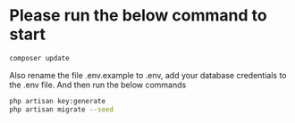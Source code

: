 # Please run the below command to start

  ```sh
  composer update
  ```
Also rename the file .env.example to .env, add your database credentials to the .env file. And then run the below commands

```sh
php artisan key:generate
php artisan migrate --seed
```
